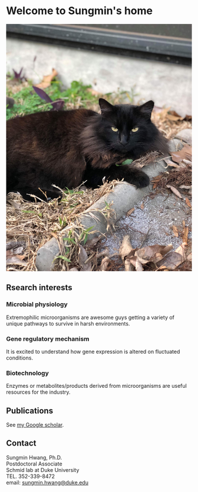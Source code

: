 # Welcome to Sungmin's home




![Image](https://github.com/sungminhwang-duke/home/blob/master/IMG_1452.jpg "Logo Title Text 1")

## Rsearch interests

### Microbial physiology
Extremophilic microorganisms are awesome guys getting a variety of unique pathways to survive in harsh environments.

### Gene regulatory mechanism
It is excited to understand how gene expression is altered on fluctuated conditions.

### Biotechnology
Enzymes or metabolites/products derived from microorganisms are useful resources for the industry.



## Publications
See [my Google scholar](https://scholar.google.com/citations?user=gFb4U-0AAAAJ&hl=en).



## Contact
Sungmin Hwang, Ph.D. <br>
Postdoctoral Associate <br>
Schmid lab at Duke University <br>
TEL. 352-339-8472 <br>
email: sungmin.hwang@duke.edu <br>
